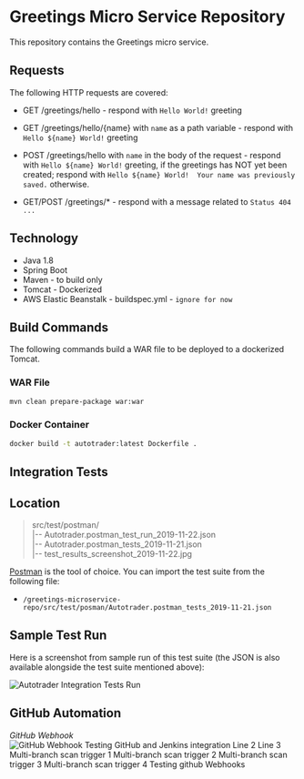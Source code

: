 # Greetings Micro Service Repository

This repository contains the Greetings micro service.

## Requests

The following HTTP requests are covered:

- GET /greetings/hello - respond with `Hello World!` greeting

- GET /greetings/hello/{name} with `name` as a path variable - respond with `Hello ${name} World!` greeting

- POST /greetings/hello with `name` in the body of the request - respond with `Hello ${name} World!` greeting, if the greetings has NOT yet been created; respond with `Hello ${name} World!  Your name was previously saved.` otherwise.

- GET/POST /greetings/* - respond with a message related to `Status 404 ...`

## Technology

- Java 1.8
- Spring Boot
- Maven - to build only
- Tomcat - Dockerized
- AWS Elastic Beanstalk - buildspec.yml - `ignore for now`

## Build Commands

The following commands build a WAR file to be deployed to a dockerized Tomcat.

### WAR File

```sh
mvn clean prepare-package war:war
```

### Docker Container

```sh
docker build -t autotrader:latest Dockerfile .
```

## Integration Tests

## Location

>src/test/postman/  
|-- Autotrader.postman_test_run_2019-11-22.json  
|-- Autotrader.postman_tests_2019-11-21.json  
|-- test_results_screenshot_2019-11-22.jpg  

[Postman](https://www.getpostman.com/) is the tool of choice. You can import the test suite from the following file:

- `/greetings-microservice-repo/src/test/posman/Autotrader.postman_tests_2019-11-21.json`

## Sample Test Run

Here is a screenshot from sample run of this test suite (the JSON is also available alongside the test suite mentioned above):

![Autotrader Integration Tests Run](src/test/postman/test_results_screenshot_2019-11-22.jpg)

## GitHub Automation

_GitHub Webhook_  
![GitHub Webhook](notes/github_webkook.jpg)
Testing GitHub and Jenkins integration
Line 2
Line 3
Multi-branch scan trigger 1
Multi-branch scan trigger 2
Multi-branch scan trigger 3
Multi-branch scan trigger 4
Testing github Webhooks
